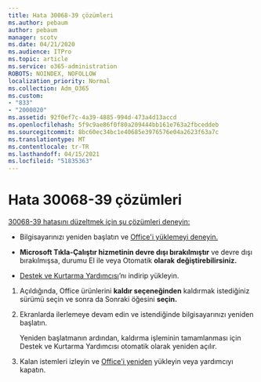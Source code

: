 ```yaml
---
title: Hata 30068-39 çözümleri
ms.author: pebaum
author: pebaum
manager: scotv
ms.date: 04/21/2020
ms.audience: ITPro
ms.topic: article
ms.service: o365-administration
ROBOTS: NOINDEX, NOFOLLOW
localization_priority: Normal
ms.collection: Adm_O365
ms.custom:
- "833"
- "2000020"
ms.assetid: 92f0ef7c-4a39-4885-994d-473a4d13accd
ms.openlocfilehash: 5f9c9ae86f0f80a209444bb161e763a2fbceddeb
ms.sourcegitcommit: 8bc60ec34bc1e40685e3976576e04a2623f63a7c
ms.translationtype: MT
ms.contentlocale: tr-TR
ms.lasthandoff: 04/15/2021
ms.locfileid: "51835363"
---
```

# <a name="solutions-for-error-30068-39"></a>Hata 30068-39 çözümleri

[30068-39 hatasını düzeltmek için şu çözümleri deneyin:](https://support.office.com/article/963ca3e4-217a-4c16-9c02-ff946548357b?wt.mc_id=Alchemy_ClientDIA)
  
- Bilgisayarınızı yeniden başlatın ve [Office'i yüklemeyi deneyin.](https://portal.office.com/OLS/MySoftware.aspx)

- **Microsoft Tıkla-Çalıştır hizmetinin devre dışı bırakılmıştır** [](https://support.office.com/article/963ca3e4-217a-4c16-9c02-ff946548357b?wt.mc_id=Alchemy_ClientDIA) ve devre dışı bırakılmışsa, durumu El ile veya Otomatik **olarak** **değiştirebilirsiniz.**

- [Destek ve Kurtarma Yardımcısı](https://aka.ms/SARA-OfficeUninstall-Alchemy)’nı indirip yükleyin.

1. Açıldığında, Office ürünlerini **kaldır seçeneğinden** kaldırmak istediğiniz sürümü seçin ve sonra da Sonraki öğesini **seçin.**

2. Ekranlarda ilerlemeye devam edin ve istendiğinde bilgisayarınızı yeniden başlatın.

    Yeniden başlatmanın ardından, kaldırma işleminin tamamlanması için Destek ve Kurtarma Yardımcısı otomatik olarak yeniden açılır.

3. Kalan istemleri izleyin ve [Office'i yeniden](https://portal.office.com/OLS/MySoftware.aspx) yükleyin veya yardımcıyı kapatın.
